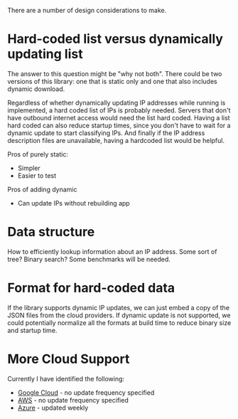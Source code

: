 
There are a number of design considerations to make.

# Hard-coded list versus dynamically updating list

The answer to this question might be "why not both". There could be two versions of this library:
one that is static only and one that also includes dynamic download.

Regardless of whether dynamically updating IP addresses while running is implemented, a hard coded
list of IPs is probably needed. Servers that don't have outbound internet access would need the
list hard coded. Having a list hard coded can also reduce startup times, since you don't have to
wait for a dynamic update to start classifying IPs. And finally if the IP address description files
are unavailable, having a hardcoded list would be helpful.

Pros of purely static:

* Simpler
* Easier to test

Pros of adding dynamic

* Can update IPs without rebuilding app

# Data structure

How to efficiently lookup information about an IP address. Some sort of tree? Binary search?
Some benchmarks will be needed.

# Format for hard-coded data

If the library supports dynamic IP updates, we can just embed a copy of the JSON files from the
cloud providers. If dynamic update is not supported, we could potentially normalize all the formats
at build time to reduce binary size and startup time.

# More Cloud Support

Currently I have identified the following:

* [Google Cloud](https://support.google.com/a/answer/10026322?hl=en) - no update frequency specified
* [AWS](https://docs.aws.amazon.com/vpc/latest/userguide/aws-ip-ranges.html) - no update frequency specified
* [Azure](https://www.microsoft.com/en-us/download/details.aspx?id=56519) - updated weekly
